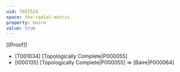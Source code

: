 ```yaml
---
uid: T021524
space: the-radial-metric
property: baire
value: true
---
```

[[Proof]]

* [T001034] [Topologically Complete|P000055]
* [I000135] [Topologically Complete|P000055] => [Baire|P000064]

